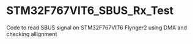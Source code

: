 # STM32F767VIT6_SBUS_Rx_Test

Code to read SBUS signal on STM32F767VIT6 Flynger2 using DMA and checking allignment
